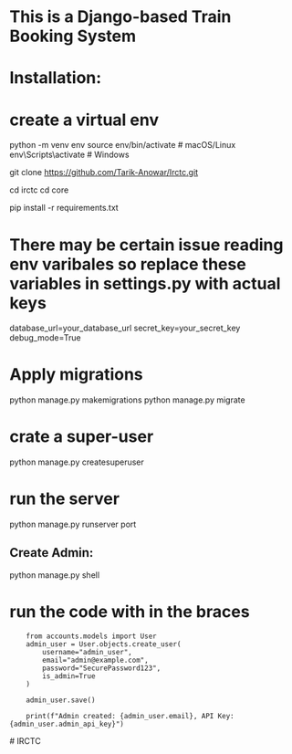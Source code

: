# This is a **Django-based Train Booking System**

# Installation:

# create a virtual env


python -m venv env
source env/bin/activate  # macOS/Linux
env\Scripts\activate     # Windows


git clone https://github.com/Tarik-Anowar/Irctc.git

cd irctc
cd core

pip install -r requirements.txt

# There may be certain issue reading env varibales so replace these variables in settings.py with actual  keys 

database_url=your_database_url
secret_key=your_secret_key
debug_mode=True

# Apply migrations

python manage.py makemigrations
python manage.py migrate

# crate a super-user
python manage.py createsuperuser

# run the server
python manage.py runserver port

## Create Admin:

python manage.py shell

# run the code with in the braces 
```
    from accounts.models import User
    admin_user = User.objects.create_user(
        username="admin_user",
        email="admin@example.com",
        password="SecurePassword123",
        is_admin=True
    )

    admin_user.save()

    print(f"Admin created: {admin_user.email}, API Key: {admin_user.admin_api_key}")

```
#   I R C T C  
 